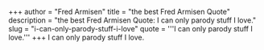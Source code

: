 +++
author = "Fred Armisen"
title = "the best Fred Armisen Quote"
description = "the best Fred Armisen Quote: I can only parody stuff I love."
slug = "i-can-only-parody-stuff-i-love"
quote = '''I can only parody stuff I love.'''
+++
I can only parody stuff I love.
